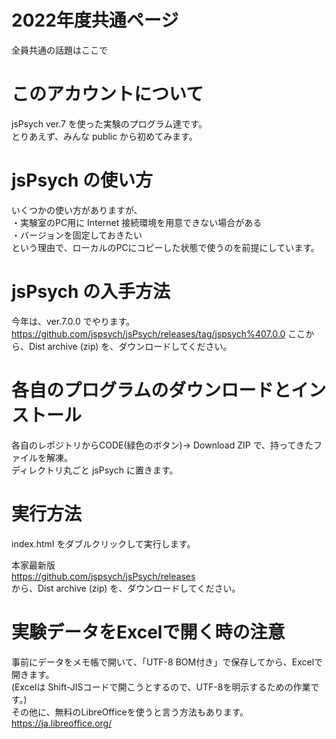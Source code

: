 # 2022年度共通ページ
全員共通の話題はここで

# このアカウントについて
jsPsych ver.7 を使った実験のプログラム達です。  
とりあえず、みんな public から初めてみます。  

# jsPsych の使い方
いくつかの使い方がありますが、  
・実験室のPC用に Internet 接続環境を用意できない場合がある  
・バージョンを固定しておきたい  
という理由で、ローカルのPCにコピーした状態で使うのを前提にしています。

# jsPsych の入手方法
今年は、ver.7.0.0 でやります。
https://github.com/jspsych/jsPsych/releases/tag/jspsych%407.0.0
ここから、Dist archive (zip) を、ダウンロードしてください。  

# 各自のプログラムのダウンロードとインストール
各自のレポジトリからCODE(緑色のボタン)→ Download ZIP で、持ってきたファイルを解凍。  
ディレクトリ丸ごと jsPsych に置きます。  

# 実行方法
index.html をダブルクリックして実行します。  



本家最新版  
https://github.com/jspsych/jsPsych/releases  
から、Dist archive (zip) を、ダウンロードしてください。

# 実験データをExcelで開く時の注意
事前にデータをメモ帳で開いて、「UTF-8 BOM付き」で保存してから、Excelで開きます。  
(Excelは Shift-JISコードで開こうとするので、UTF-8を明示するための作業です。)  
その他に、無料のLibreOfficeを使うと言う方法もあります。  https://ja.libreoffice.org/
